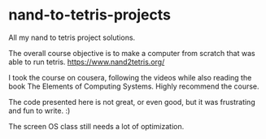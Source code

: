 # nand-to-tetris-projects

All my nand to tetris project solutions.

The overall course objective is to make a computer from scratch that was able to run tetris.
https://www.nand2tetris.org/

I took the course on cousera, following the videos while also reading the book The Elements of Computing Systems.
Highly recommend the course.

The code presented here is not great, or even good, but it was frustrating and fun to write. :)

The screen OS class still needs a lot of optimization.

